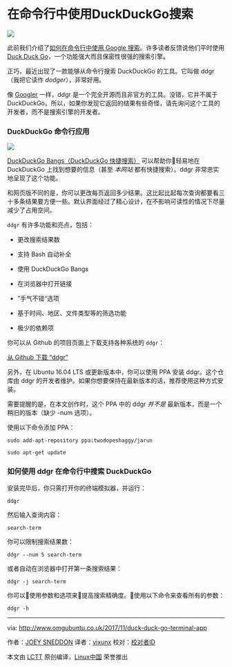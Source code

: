 # 在命令行中使用DuckDuckGo搜索
 ![](http://www.omgubuntu.co.uk/wp-content/uploads/2017/11/duckduckgo.png)

此前我们介绍了[如何在命令行中使用 Google 搜索][3]。许多读者反馈说他们平时使用 [Duck Duck Go][4]，一个功能强大而且保密性很强的搜索引擎。

正巧，最近出现了一款能够从命令行搜索 DuckDuckGo 的工具。它叫做 ddgr（我把它读作 _dodger_），非常好用。

像 [Googler][7] 一样，ddgr 是一个完全开源而且非官方的工具。没错，它并不属于 DuckDuckGo。所以，如果你发现它返回的结果有些奇怪，请先询问这个工具的开发者，而不是搜索引擎的开发者。

### DuckDuckGo 命令行应用

![](http://www.omgubuntu.co.uk/wp-content/uploads/2017/11/ddgr-gif.gif)

[DuckDuckGo Bangs（DuckDuckGo 快捷搜索）][8] 可以帮助你轻易地在 DuckDuckGo 上找到想要的信息（甚至 _本网站_ 都有快捷搜索）。ddgr 非常忠实地呈现了这个功能。

和网页版不同的是，你可以更改每页返回多少结果。这比起比起每次查询都要看三十多条结果要方便一些。默认界面经过了精心设计，在不影响可读性的情况下尽量减少了占用空间。

`ddgr` 有许多功能和亮点，包括：

*   更改搜索结果数

*   支持 Bash 自动补全

*   使用 DuckDuckGo Bangs

*   在浏览器中打开链接

*   ”手气不错“选项

*   基于时间、地区、文件类型等的筛选功能

*   极少的依赖项


你可以从 Github 的项目页面上下载支持各种系统的 `ddgr`：

[从 Github 下载 “ddgr”][9]

另外，在 Ubuntu 16.04 LTS 或更新版本中，你可以使用 PPA 安装 ddgr。这个仓库由 ddgr 的开发者维护。如果你想要保持在最新版本的话，推荐使用这种方式安装。

需要提醒的是，在本文创作时，这个 PPA 中的 ddgr _并不是_ 最新版本，而是一个稍旧的版本（缺少 -num 选项）。

使用以下命令添加 PPA：

```
sudo add-apt-repository ppa:twodopeshaggy/jarun
```

```
sudo apt-get update
```

### 如何使用 ddgr 在命令行中搜索 DuckDuckGo

安装完毕后，你只需打开你的终端模拟器，并运行：

```
ddgr
```

然后输入查询内容：

```
search-term
```

你可以限制搜索结果数：

```
ddgr --num 5 search-term
```

或者自动在浏览器中打开第一条搜索结果：


```
ddgr -j search-term
```

你可以使用参数和选项来提高搜索精确度。使用以下命令来查看所有的参数：

```
ddgr -h
```

--------------------------------------------------------------------------------

via: http://www.omgubuntu.co.uk/2017/11/duck-duck-go-terminal-app

作者：[JOEY SNEDDON][a]
译者：[yixunx](https://github.com/译者ID)
校对：[校对者ID](https://github.com/校对者ID)

本文由 [LCTT](https://github.com/LCTT/TranslateProject) 原创编译，[Linux中国](https://linux.cn/) 荣誉推出

[a]:https://plus.google.com/117485690627814051450/?rel=author
[1]:https://plus.google.com/117485690627814051450/?rel=author
[2]:http://www.omgubuntu.co.uk/category/download
[3]:http://www.omgubuntu.co.uk/2017/08/search-google-from-the-command-line
[4]:http://duckduckgo.com/
[5]:http://www.omgubuntu.co.uk/2017/11/duck-duck-go-terminal-app
[6]:https://github.com/jarun/ddgr
[7]:https://github.com/jarun/googler
[8]:https://duckduckgo.com/bang
[9]:https://github.com/jarun/ddgr/releases/tag/v1.1
